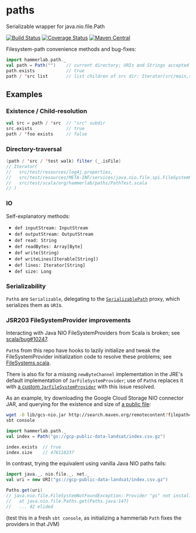 # paths
Serializable wrapper for java.nio.file.Path

[![Build Status](https://travis-ci.org/hammerlab/path-utils.svg?branch=master)](https://travis-ci.org/hammerlab/path-utils)
[![Coverage Status](https://coveralls.io/repos/github/hammerlab/path-utils/badge.svg?branch=master)](https://coveralls.io/github/hammerlab/path-utils?branch=master)
[![Maven Central](https://img.shields.io/maven-central/v/org.hammerlab/paths_2.11.svg?maxAge=600)](http://search.maven.org/#search%7Cga%7C1%7Corg.hammerlab%20paths)

Filesystem-path convenience methods and bug-fixes:

```scala
import hammerlab.path._
val path = Path("")    // current directory; URIs and Strings accepted
path.exists            // true
path / 'src list       // list children of src dir: Iterator(src/main,src/test)
```

## Examples

### Existence / Child-resolution

```scala
val src = path / 'src  // "src" subdir
src.exists             // true
path / 'foo exists     // false
```

### Directory-traversal

```scala
(path / 'src / 'test walk) filter (_.isFile)
// Iterator(
//   src/test/resources/log4j.properties,
//   src/test/resources/META-INF/services/java.nio.file.spi.FileSystemProvider,
//   src/test/scala/org/hammerlab/paths/PathTest.scala
// )
```

### IO

Self-explanatory methods:

- `def inputStream: InputStream`
- `def outputStream: OutputStream`
- `def read: String`
- `def readBytes: Array[Byte]`
- `def write(String)`
- `def writeLines(Iterable[String])`
- `def lines: Iterator[String]`
- `def size: Long`

### Serializability

`Path`s are `Serializable`, delegating to the [`SerializablePath`](src/main/scala/org/hammerlab/paths/SerializablePath.scala) proxy, which serializes them as `URI`s.

### JSR203 FileSystemProvider improvements

Interacting with Java NIO FileSystemProviders from Scala is broken; see [scala/bug#10247](https://github.com/scala/bug/issues/10247).

`Path`s from this repo have hooks to lazily initialize and tweak the FileSystemProvider initialization code to resolve these problems; see [FileSystems.scala](src/main/scala/org/hammerlab/paths/FileSystems.scala).

There is also fix for a missing `newByteChannel` implementation in the JRE's default implementation of `JarFileSystemProvider`; use of `Path`s replaces it with [a custom `JarFileSystemProvider`](src/main/scala/org/hammerlab/paths/JarFileSystemProvider.scala) with this issue resolved.

As an example, try downloading the Google Cloud Storage NIO connector JAR, and querying for the existence and size of [a public file](https://console.cloud.google.com/storage/browser/gcp-public-data-landsat):

```bash
wget -O lib/gcs-nio.jar http://search.maven.org/remotecontent?filepath=com/google/cloud/google-cloud-nio/0.28.0-alpha/google-cloud-nio-0.28.0-alpha-shaded.jar
sbt console
```
```scala
import hammerlab.path._
val index = Path("gs://gcp-public-data-landsat/index.csv.gz")

index.exists  // true
index.size    // 476118237
```

In contrast, trying the equivalent using vanilla Java NIO paths fails:

```scala
import java._, nio.file._, net._
val uri = new URI("gs://gcp-public-data-landsat/index.csv.gz")

Paths.get(uri)
// java.nio.file.FileSystemNotFoundException: Provider "gs" not installed
//   at java.nio.file.Paths.get(Paths.java:147)
//   ... 42 elided
```

(test this in a fresh `sbt console`, as initializing a hammerlab `Path` fixes the providers in that JVM)
